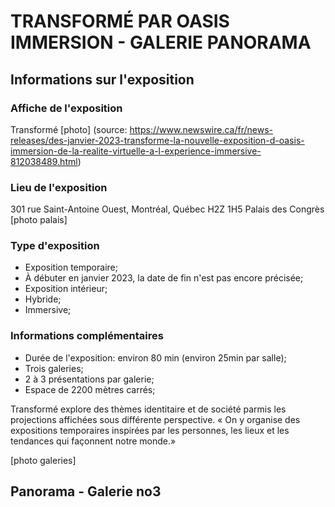 # TRANSFORMÉ PAR OASIS IMMERSION - GALERIE PANORAMA

## Informations sur l'exposition
### Affiche de l'exposition
Transformé
[photo]
(source: https://www.newswire.ca/fr/news-releases/des-janvier-2023-transforme-la-nouvelle-exposition-d-oasis-immersion-de-la-realite-virtuelle-a-l-experience-immersive-812038489.html)

### Lieu de l'exposition
301 rue Saint-Antoine Ouest, Montréal, Québec H2Z 1H5
Palais des Congrès
[photo palais]

### Type d'exposition
- Exposition temporaire;
- À débuter en janvier 2023, la date de fin n'est pas encore précisée;
- Exposition intérieur;
- Hybride;
- Immersive;

### Informations complémentaires
- Durée de l'exposition: environ 80 min (environ 25min par salle);
- Trois galeries;
- 2 à 3 présentations par galerie;
- Espace de 2200 mètres carrés;

Transformé explore des thèmes identitaire et de société parmis les projections affichées sous différente perspective. 
« On y organise des expositions temporaires inspirées par les personnes, les lieux et les tendances qui façonnent notre monde.»

[photo galeries]

## Panorama - Galerie no3

  
  
